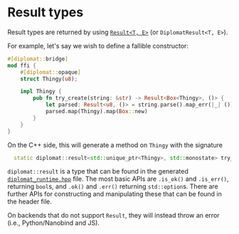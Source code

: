 # Result types

Result types are returned by using [`Result<T, E>`](https://docs.rs/diplomat-runtime/0.2.0/diplomat_runtime/struct.DiplomatResult.html) (or `DiplomatResult<T, E>`).

For example, let's say we wish to define a fallible constructor:

```rust
#[diplomat::bridge]
mod ffi {
    #[diplomat::opaque]
    struct Thingy(u8);

    impl Thingy {
        pub fn try_create(string: &str) -> Result<Box<Thingy>, ()> {
            let parsed: Result<u8, ()> = string.parse().map_err(|_| ());
            parsed.map(Thingy).map(Box::new)
        }
    }
}
```

On the C++ side, this will generate a method on `Thingy` with the signature

```cpp
  static diplomat::result<std::unique_ptr<Thingy>, std::monostate> try_create(const std::string_view string);
```

`diplomat::result` is a type that can be found in the generated [`diplomat_runtime.hpp`](https://github.com/rust-diplomat/diplomat/blob/main/tool/src/cpp/runtime.hpp) file. The most basic APIs are `.is_ok()` and `.is_err()`, returning `bool`s, and `.ok()` and `.err()` returning `std::option`s. There are further APIs for constructing and manipulating these that can be found in the header file.

On backends that do not support `Result`, they will instead throw an error (i.e., Python/Nanobind and JS).
